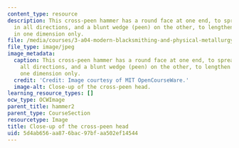 ```yaml
---
content_type: resource
description: This cross-peen hammer has a round face at one end, to spread evenly
  in all directions, and a blunt wedge (peen) on the other, to lengthen the metal
  in one dimension only.
file: /media/courses/3-a04-modern-blacksmithing-and-physical-metallurgy-fall-2008/5d4ab656aa876bac97bfaa502ef14544_015.jpg
file_type: image/jpeg
image_metadata:
  caption: This cross-peen hammer has a round face at one end, to spread evenly in
    all directions, and a blunt wedge (peen) on the other, to lengthen the metal in
    one dimension only.
  credit: 'Credit: Image courtesy of MIT OpenCourseWare.'
  image-alt: Close-up of the cross-peen head.
learning_resource_types: []
ocw_type: OCWImage
parent_title: hammer2
parent_type: CourseSection
resourcetype: Image
title: Close-up of the cross-peen head
uid: 5d4ab656-aa87-6bac-97bf-aa502ef14544
---
```

